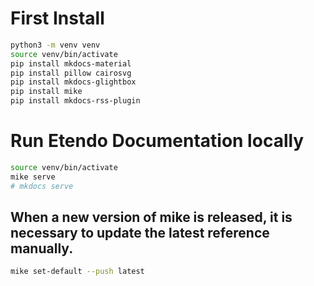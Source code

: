 # First Install

```bash
python3 -m venv venv
source venv/bin/activate
pip install mkdocs-material
pip install pillow cairosvg
pip install mkdocs-glightbox
pip install mike
pip install mkdocs-rss-plugin
```

# Run Etendo Documentation locally

```bash
source venv/bin/activate
mike serve
# mkdocs serve
```


## When a new version of mike is released, it is necessary to update the latest reference manually.
```bash
mike set-default --push latest
```